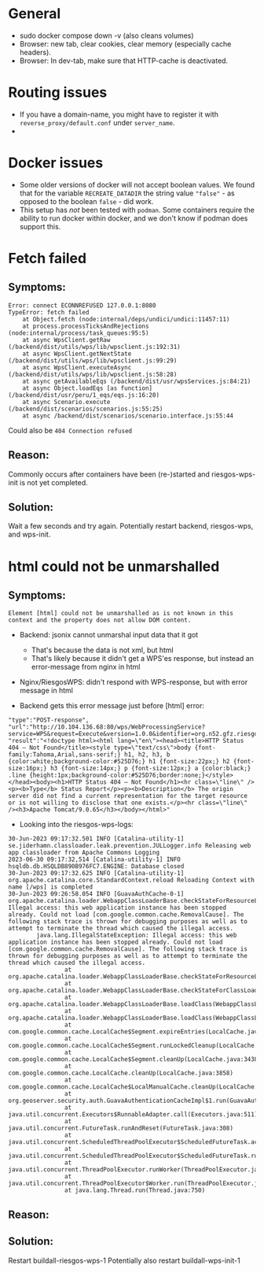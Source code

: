 # General

- sudo docker compose down -v (also cleans volumes)
- Browser: new tab, clear cookies, clear memory (especially cache headers).
- Browser: In dev-tab, make sure that HTTP-cache is deactivated.


# Routing issues
- If you have a domain-name, you might have to register it with  `reverse_proxy/default.conf` under `server_name`.
- 

# Docker issues
- Some older versions of docker will not accept boolean values. We found that for the variable `RECREATE_DATADIR` the string value `"false"` - as opposed to the boolean `false` - did work.
- This setup has *not* been tested with `podman`. Some containers require the ability to run docker within docker, and we don't know if podman does support this.

# Fetch failed


## Symptoms:
```
Error: connect ECONNREFUSED 127.0.0.1:8080
TypeError: fetch failed
    at Object.fetch (node:internal/deps/undici/undici:11457:11)
    at process.processTicksAndRejections (node:internal/process/task_queues:95:5)
    at async WpsClient.getRaw (/backend/dist/utils/wps/lib/wpsclient.js:192:31)
    at async WpsClient.getNextState (/backend/dist/utils/wps/lib/wpsclient.js:99:29)
    at async WpsClient.executeAsync (/backend/dist/utils/wps/lib/wpsclient.js:58:28)
    at async getAvailableEqs (/backend/dist/usr/wpsServices.js:84:21)
    at async Object.loadEqs [as function] (/backend/dist/usr/peru/1_eqs/eqs.js:16:20)
    at async Scenario.execute (/backend/dist/scenarios/scenarios.js:55:25)
    at async /backend/dist/scenarios/scenario.interface.js:55:44
```

Could also be `404 Connection refused`

## Reason:
Commonly occurs after containers have been (re-)started and riesgos-wps-init is not yet completed.

## Solution:
Wait a few seconds and try again.
Potentially restart backend, riesgos-wps, and wps-init.



# html could not be unmarshalled

## Symptoms:

```
Element [html] could not be unmarshalled as is not known in this context and the property does not allow DOM content. 
```

- Backend: jsonix cannot unmarshal input data that it got
    - That's because the data is not xml, but html
    - That's likely because it didn't get a WPS'es response, but instead an error-message from nginx in html
- Nginx/RiesgosWPS: didn't respond with WPS-response, but with error message in html

- Backend gets this error message just before [html] error:
```
"type":"POST-response",
"url":"http://10.104.136.68:80/wps/WebProcessingService?service=WPS&request=Execute&version=1.0.0&identifier=org.n52.gfz.riesgos.algorithm.impl.AssetmasterProcess",
"result":"<!doctype html><html lang=\"en\"><head><title>HTTP Status 404 – Not Found</title><style type=\"text/css\">body {font-family:Tahoma,Arial,sans-serif;} h1, h2, h3, b {color:white;background-color:#525D76;} h1 {font-size:22px;} h2 {font-size:16px;} h3 {font-size:14px;} p {font-size:12px;} a {color:black;} .line {height:1px;background-color:#525D76;border:none;}</style></head><body><h1>HTTP Status 404 – Not Found</h1><hr class=\"line\" /><p><b>Type</b> Status Report</p><p><b>Description</b> The origin server did not find a current representation for the target resource or is not willing to disclose that one exists.</p><hr class=\"line\" /><h3>Apache Tomcat/9.0.65</h3></body></html>"
```

- Looking into the riesgos-wps-logs:
```
30-Jun-2023 09:17:32.501 INFO [Catalina-utility-1] se.jiderhamn.classloader.leak.prevention.JULLogger.info Releasing web app classloader from Apache Commons Logging
2023-06-30 09:17:32,514 [Catalina-utility-1] INFO  hsqldb.db.HSQLDB890B976FC7.ENGINE: Database closed
30-Jun-2023 09:17:32.625 INFO [Catalina-utility-1] org.apache.catalina.core.StandardContext.reload Reloading Context with name [/wps] is completed
30-Jun-2023 09:26:58.054 INFO [GuavaAuthCache-0-1] org.apache.catalina.loader.WebappClassLoaderBase.checkStateForResourceLoading Illegal access: this web application instance has been stopped already. Could not load [com.google.common.cache.RemovalCause]. The following stack trace is thrown for debugging purposes as well as to attempt to terminate the thread which caused the illegal access.
        java.lang.IllegalStateException: Illegal access: this web application instance has been stopped already. Could not load [com.google.common.cache.RemovalCause]. The following stack trace is thrown for debugging purposes as well as to attempt to terminate the thread which caused the illegal access.
                at org.apache.catalina.loader.WebappClassLoaderBase.checkStateForResourceLoading(WebappClassLoaderBase.java:1432)
                at org.apache.catalina.loader.WebappClassLoaderBase.checkStateForClassLoading(WebappClassLoaderBase.java:1420)
                at org.apache.catalina.loader.WebappClassLoaderBase.loadClass(WebappClassLoaderBase.java:1259)
                at org.apache.catalina.loader.WebappClassLoaderBase.loadClass(WebappClassLoaderBase.java:1220)
                at com.google.common.cache.LocalCache$Segment.expireEntries(LocalCache.java:2622)
                at com.google.common.cache.LocalCache$Segment.runLockedCleanup(LocalCache.java:3446)
                at com.google.common.cache.LocalCache$Segment.cleanUp(LocalCache.java:3438)
                at com.google.common.cache.LocalCache.cleanUp(LocalCache.java:3858)
                at com.google.common.cache.LocalCache$LocalManualCache.cleanUp(LocalCache.java:4797)
                at org.geoserver.security.auth.GuavaAuthenticationCacheImpl$1.run(GuavaAuthenticationCacheImpl.java:65)
                at java.util.concurrent.Executors$RunnableAdapter.call(Executors.java:511)
                at java.util.concurrent.FutureTask.runAndReset(FutureTask.java:308)
                at java.util.concurrent.ScheduledThreadPoolExecutor$ScheduledFutureTask.access$301(ScheduledThreadPoolExecutor.java:180)
                at java.util.concurrent.ScheduledThreadPoolExecutor$ScheduledFutureTask.run(ScheduledThreadPoolExecutor.java:294)
                at java.util.concurrent.ThreadPoolExecutor.runWorker(ThreadPoolExecutor.java:1149)
                at java.util.concurrent.ThreadPoolExecutor$Worker.run(ThreadPoolExecutor.java:624)
                at java.lang.Thread.run(Thread.java:750)
```


## Reason: 


## Solution: 
Restart buildall-riesgos-wps-1
Potentially also restart buildall-wps-init-1


# 
